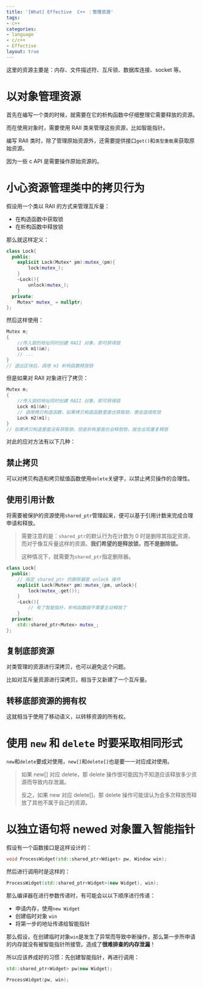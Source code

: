 ```yaml
---
title: '[What] Effective  C++ ：管理资源'
tags: 
- c++
categories: 
- language
- c/c++
- Effective
layout: true
---
```

这里的资源主要是：内存、文件描述符、互斥锁、数据库连接、socket 等。
<!--more-->
# 以对象管理资源
首先在编写一个类的时候，就需要在它的析构函数中仔细整理它需要释放的资源。

而在使用对象时，需要使用 RAII 类来管理这些资源，比如智能指针。

编写 RAII 类时，除了管理原始资源外，还需要提供接口`get()`和`类型重载`来获取原始资源。

因为一些 c API 是需要操作原始资源的。

# 小心资源管理类中的拷贝行为

假设用一个类以 RAII 的方式来管理互斥量：

- 在构造函数中获取锁
- 在析构函数中释放锁

那么就这样定义：

```cpp
class Lock{
  public:
    explicit Lock(Mutex* pm):mutex_(pm){
        lock(mutex_);
    }
    ~Lock(){
        unlock(mutex_);
    }
  private:
    Mutex* mutex_ = nullptr;  
};
```

然后这样使用：

```cpp
Mutex m;
{
    //传入锁的地址同时创建 RAII 对象，即可获得锁
    Lock m1(&m);
    // ...
}
// 退出区块后，调用 m1 析构函数释放锁
```

但是如果对 RAII 对象进行了拷贝：

```cpp
Mutex m;
{
    //传入锁的地址同时创建 RAII 对象，即可获得锁
    Lock m1(&m);
    // 调用拷贝构造函数，如果拷贝构造函数里面也获取锁，便会造成死锁
    Lock m2(m1);
}
// 如果拷贝构造里面没有获取锁，但是析构里面也会释放锁，就会出现重复释放
```

对此的应对方法有以下几种：

## 禁止拷贝

可以对拷贝构造和拷贝赋值函数使用`delete`关键字，以禁止拷贝操作的合理性。

## 使用引用计数

将需要被保护的资源使用`shared_ptr`管理起来，便可以基于引用计数来完成合理申请和释放。

> 需要注意的是：`shared_ptr`的默认行为在计数为 0 时是删除其指定资源，而对于像互斥量这样的资源。**我们希望的是释放锁，而不是删除锁。**
>
> 这种情况下，就需要为`shared_ptr`指定删除器。

```cpp
class Lock{
  public:
    // 指定 shared_ptr 的删除器是 unlock 操作
    explicit Lock(Mutex* pm):mutex_(pm, unlock){
        lock(mutex_.get());
    }
    ~Lock(){
		// 有了智能指针，析构函数就不需要主动释放了
    }
  private:
    std::shared_ptr<Mutex> mutex_;  
};
```

## 复制底部资源

对类管理的资源进行深拷贝，也可以避免这个问题。

比如对互斥量资源进行深拷贝，相当于又新建了一个互斥量。

## 转移底部资源的拥有权

这就相当于使用了移动语义，以转移资源的所有权。

# 使用 `new` 和 `delete` 时要采取相同形式

`new`和`delete`要成对使用，`new[]`和`delete[]`也是要一一对应成对使用。

> 如果 new[] 对应 delete，那 delete 操作很可能因为不知道应该释放多少资源而导致内存泄漏。
>
> 反之，如果 new 对应 delete[]，那 delete 操作可能误认为会多次释放而释放了其他不属于自己的资源。

# 以独立语句将 newed 对象置入智能指针

假设有一个函数接口是这样设计的：

```cpp
void ProcessWidget(std::shared_ptr<Wdiget> pw, Window win);
```

然后进行调用时是这样的：

```cpp
ProcessWidget(std::shared_ptr<Widget>(new Widget), win);
```

那么编译器在进行参数传递时，有可能会以以下顺序进行传递：

- 申请内存，使用`new Widget`
- 创建临时对象 `win`
- 将第一步的地址传递给智能指针

那么假设，在创建临时对象`win`是发生了异常而导致中断操作，那么第一步所申请的内存就没有被智能指针所接管。造成了**很难排查的内存泄漏**！

所以应该养成好的习惯：先创建智能指针，再进行调用：

```cpp
std::shared_ptr<Widget> pw(new Widget);

ProcessWidget(pw, win);
```

